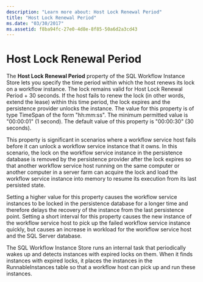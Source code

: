 ```yaml
---
description: "Learn more about: Host Lock Renewal Period"
title: "Host Lock Renewal Period"
ms.date: "03/30/2017"
ms.assetid: f8ba94fc-27e0-4d8e-8f85-50a6d2a3cd43
---
```

# Host Lock Renewal Period

The **Host Lock Renewal Period** property of the SQL Workflow Instance Store lets you specify the time period within which the host renews its lock on a workflow instance. The lock remains valid for Host Lock Renewal Period + 30 seconds. If the host fails to renew the lock (in other words, extend the lease) within this time period, the lock expires and the persistence provider unlocks the instance. The value for this property is of type TimeSpan of the form "hh:mm:ss". The minimum permitted value is "00:00:01" (1 second). The default value of this property is "00:00:30" (30 seconds).  
  
 This property is significant in scenarios where a workflow service host fails before it can unlock a workflow service instance that it owns. In this scenario, the lock on the workflow service instance in the persistence database is removed by the persistence provider after the lock expires so that another workflow service host running on the same computer or another computer in a server farm can acquire the lock and load the workflow service instance into memory to resume its execution from its last persisted state.  
  
 Setting a higher value for this property causes the workflow service instances to be locked in the persistence database for a longer time and therefore delays the recovery of the instance from the last persistence point. Setting a short interval for this property causes the new instance of the workflow service host to pick up the failed workflow service instance quickly, but causes an increase in workload for the workflow service host and the SQL Server database.  
  
 The SQL Workflow Instance Store runs an internal task that periodically wakes up and detects instances with expired locks on them. When it finds instances with expired locks, it places the instances in the RunnableInstances table so that a workflow host can pick up and run these instances.
